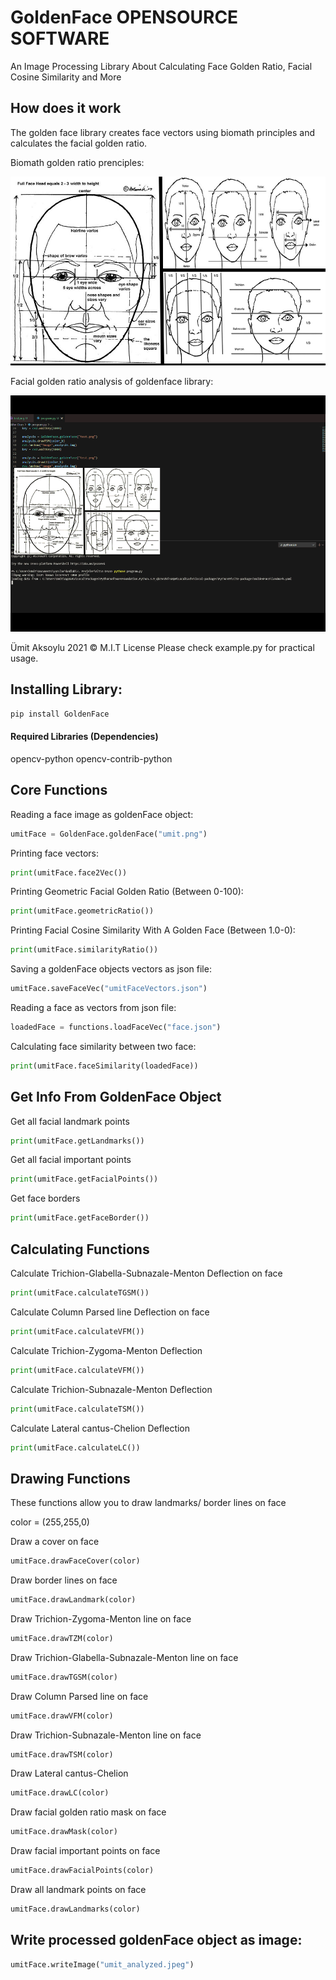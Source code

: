 # GoldenFace OPENSOURCE SOFTWARE
An Image Processing Library About Calculating Face Golden Ratio, Facial Cosine Similarity and More

## How does it work

The golden face library creates face vectors using biomath principles and calculates the facial golden ratio.

Biomath golden ratio prenciples:

![alt text](biomath.png "Biomath Prenciples")


Facial golden ratio analysis of goldenface library:

![alt text](usage.gif "Biomath Prenciples")


Ümit Aksoylu 2021 © M.I.T  License
Please check example.py for practical usage.

## Installing Library:
```bash
pip install GoldenFace
```

#### Required Libraries (Dependencies)
opencv-python
opencv-contrib-python

## Core Functions

Reading a face image as goldenFace object:
```python
umitFace = GoldenFace.goldenFace("umit.png")
```

Printing face vectors:
```python
print(umitFace.face2Vec())
```

Printing Geometric Facial Golden Ratio (Between 0-100):
```python
print(umitFace.geometricRatio())
```

Printing Facial Cosine Similarity With A Golden Face (Between 1.0-0):
```python
print(umitFace.similarityRatio())
```

Saving a goldenFace objects vectors as json file:
```python
umitFace.saveFaceVec("umitFaceVectors.json")
```

Reading a face as vectors from json file:
```python
loadedFace = functions.loadFaceVec("face.json")
```
Calculating face similarity between two face:
```python
print(umitFace.faceSimilarity(loadedFace))
```

## Get Info From GoldenFace Object

Get all facial landmark points
```python
print(umitFace.getLandmarks())
```

Get all facial important points
```python
print(umitFace.getFacialPoints())
```

Get face borders

```python
print(umitFace.getFaceBorder())
```

## Calculating Functions

Calculate Trichion-Glabella-Subnazale-Menton Deflection on face
```python
print(umitFace.calculateTGSM())
```

Calculate Column Parsed line Deflection on face
```python
print(umitFace.calculateVFM())
```

Calculate Trichion-Zygoma-Menton Deflection
```python
print(umitFace.calculateVFM())
```

Calculate Trichion-Subnazale-Menton Deflection
```python
print(umitFace.calculateTSM())
```

Calculate Lateral cantus-Chelion Deflection
```python
print(umitFace.calculateLC())
```

## Drawing Functions
These functions allow you to draw landmarks/ border lines on face

color = (255,255,0)

Draw a cover on face
```python
umitFace.drawFaceCover(color)
```
Draw border lines on face
```python
umitFace.drawLandmark(color)
```
Draw Trichion-Zygoma-Menton line on face
```python
umitFace.drawTZM(color)
```
Draw Trichion-Glabella-Subnazale-Menton line on face
```python
umitFace.drawTGSM(color)
```
Draw Column Parsed line on face
```python
umitFace.drawVFM(color)
```
Draw Trichion-Subnazale-Menton line on face
```python
umitFace.drawTSM(color)
```
Draw Lateral cantus-Chelion
```python
umitFace.drawLC(color)
```
Draw facial golden ratio mask on face
```python
umitFace.drawMask(color)
```
Draw facial important points on face
```python
umitFace.drawFacialPoints(color)
```
Draw all landmark points on face
```python
umitFace.drawLandmarks(color)
```
## Write processed goldenFace object as image:
```python
umitFace.writeImage("umit_analyzed.jpeg")
```
